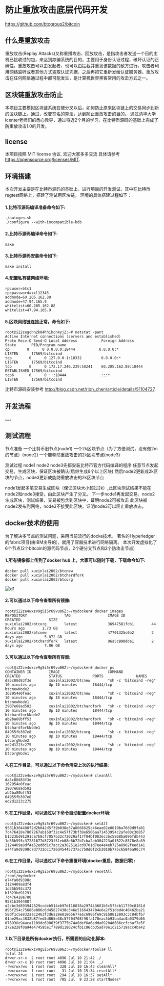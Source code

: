 防止重放攻击底层代码开发
=====================================

https://github.com/btcgroup2/bitcoin

什么是重放攻击
----------------
重放攻击(Replay Attacks)又称重播攻击、回放攻击，是指攻击者发送一个目的主机已接收过的包，来达到欺骗系统的目的，主要用于身份认证过程，破坏认证的正确性。重放攻击可以由发起者，也可以由拦截并重发该数据的敌方进行。攻击者利用网络监听或者其他方式盗取认证凭据，之后再把它重新发给认证服务器。重放攻击在任何网络通过程中都可能发生，是计算机世界黑客常用的攻击方式之一。

区块链重放攻击防止
----------------
本项目主要模拟区块链系统在硬分叉以后，如何防止原来区块链上的交易同步到新的区块链上。通过，改变签名的算法，达到防止重放攻击的目的。
通过清华大学icenter老师们的悉心教导，通过将近2个月的学习，在比特币源码的基础上完成了防重放攻击1.0的开发。

license
-------

本项目按照 MIT license 协议. 欢迎大家多多交流
具体请参考 https://opensource.org/licenses/MIT.


环境搭建
------------------

本次开发主要是在比特币源码的基础上，进行项目的开发测试，其中在比特币regtest网络上，搭建了测试用区块链。
环境的具体搭建过程如下：

#### 1.比特币源码编译准备命令如下:
```
./autogen.sh
./configure --with-incompatible-bdb
```

#### 2.比特币源码编译命令如下:
```
make
```
#### 3.比特币源码安装命令如下:
```
make install
```

#### 4.配置私有链网络环境:
```
rpcuser=btc1
rpcpassword=xxl12345
addnode=60.205.162.88
addnode=47.94.165.9
whitelist=60.205.162.88
whitelist=47.94.165.9
```

#### 5.区块网络链连接正常，命令如下:
```
root@iZ2zegchn2k04hhikcn4yjZ:~# netstat -pant
Active Internet connections (servers and established)
Proto Recv-Q Send-Q Local Address           Foreign Address         State       PID/Program name
cp        0      0 0.0.0.0:18444           0.0.0.0:*               LISTEN      17569/bitcoind
tcp        0      0 127.0.0.1:18332         0.0.0.0:*               LISTEN      17569/bitcoind
tcp        0      0 172.17.246.239:58241    60.205.162.88:18444     ESTABLISHED 17569/bitcoind
tcp6       0      0 :::18444                :::*                    LISTEN      17569/bitcoind
```

比特币源码安装参考 http://blog.csdn.net/rion_chen/article/details/51104727.

开发流程
-------------------

。。。

测试流程
-------

节点准备
一个比特币旧节点(node1)
一个2k区块节点（为了方便测试，没有做2m的节点）(node2)
一个能够防重放攻击的2k区块节点(node3)

测试过程
node1 node2 node3先都安装比特币官方代码编译的程序
任意节点发起交易，生成区块，保证区块被确认(后继生成6个以上区块)
然后node2更新成2k区块的节点，node3更新成能防重放攻击的2k区块节点

node1发起多笔交易生成区块（保证区块大小超过2k）,此区块测试结果不能在node2和node3接受，由此区块产生了分叉。
下一步node1再发起交易，node2生成区块，测试结果，交易被包含到区块中，证明node2可被攻击
此区块被node2发布到网络，node3不接受此区块，证明node3可以阻止重放攻击。


docker技术的使用
-------
为了解决多节点的测试问题，采用当前流行的docke技术。
著名的Hyperledger的fabric项目(由IBM主导的)，就用了容器技术进行网络隔离。
本次开发虚拟化了6个节点(2个bitcoin的源代码节点，2个硬分叉节点和2个防攻击节点)

#### 1.所有镜像都上传到了docker hub 上，大家可以随时下载，下载命令如下:
```
docker pull xuxinlai2002/btcnew
docker pull xuxinlai2002/btchardfork 
docker pull xuxinlai2002/btcorg
```
![d1](https://github.com/btcgroup2/bitcoin/blob/master/share/docker_hub.png)

#### 2.可以通过以下命令查看所有镜像:
```
root@iZ2ze4wxzv9g5i5r69vu06Z:~/mydocker# docker images
REPOSITORY                 TAG                 IMAGE ID            CREATED             SIZE
xuxinlai2002/btcorg        latest              36947581fdb1        44 hours ago        2.73 GB
xuxinlai2002/btcnew        latest              47701325c0b2        2 days ago          5.872 GB
xuxinlai2002/btchardfork   latest              06a5c890dda1        2 days ago          7.86 GB
```

#### 3.可以通过以下命令查看所有容器:
```
root@iZ2ze4wxzv9g5i5r69vu06Z:~/mydocker# docker ps
CONTAINER ID        IMAGE                      COMMAND                  CREATED             STATUS              PORTS               NAMES
da5c88d83f3e        xuxinlai2002/btcnew        "sh -c 'bitcoind -reg"   10 minutes ago      Up 10 minutes       18444/tcp           btcnewNode2
162954e0feac        xuxinlai2002/btcnew        "sh -c 'bitcoind -reg"   10 minutes ago      Up 10 minutes       18444/tcp           btcnewNode1
2907e68ad502        xuxinlai2002/btchardfork   "sh -c 'bitcoind -reg"   10 minutes ago      Up 10 minutes       18444/tcp           btchardforkNode2
ab2ba80bff53        xuxinlai2002/btchardfork   "sh -c 'bitcoind -reg"   10 minutes ago      Up 10 minutes       18444/tcp           btchardforkNode1
84955fb307e8        xuxinlai2002/btcorg        "sh -c 'bitcoind -reg"   10 minutes ago      Up 10 minutes       18444/tcp           btcorgNode2
ed2d1223c275        xuxinlai2002/btcorg        "sh -c 'bitcoind -reg"   10 minutes ago      Up 10 minutes       18444/tcp           btcorgNode1
```
#### 4.在工作目录，可以通过以下命令清空上次的执行结果:
```
root@iZ2ze4wxzv9g5i5r69vu06Z:~/mydocker# cleanAll
da5c88d83f3e
162954e0feac
2907e68ad502
ab2ba80bff53
84955fb307e8
ed2d1223c275
```

#### 5.在工作目录，可以通过以下命令自动配置docker环境:
```
root@iZ2ze4wxzv9g5i5r69vu06Z:~/mydocker# setAll
9581b304488f2d2b042d5f39b038e37a8666625c46eae02e0019ba7689d9fa01
7c476428e7807267ab169f32c4e57f73bf39e6506aa71453954c2afe00c30857
b1323bd91291ca7b8cf7057b32c72029af17f04bf0036c3bc5868ba096fdb443
1d35b593c37281677d3723f51eb08e6b72b7cba2eb304223a0f822c8578e8a39
2124409a8df4a52eddd1c7acc2a38251e2cd0701d7ee4e4eb725a8902feed141
e74fa0d9398c7d7732dc1726d45445737ac7b0d6f2cb2010b775c65846a90c74
```

#### 6.在工作目录，可以通过以下命令重置环境(docker重启，数据归零):
```
root@iZ2ze4wxzv9g5i5r69vu06Z:~/mydocker# resetAll
/root/mydocker
e74fa0d9398c
2124409a8df4
1d35b593c372
b1323bd91291
7c476428e780
9581b304488f
e2cbc3d893942329ccdeb514eb97d116838a297443681b5c5f3cb11730c8181d
d95f254c75686e086c6d45827438c346e5166434704e6e2f51dbd4c40462ba21
58df1c5e832aac2463f3d6a28e81865677eac6986fe9c91b8812893c3c84bf67
01ae29ac4832b87fed5d865e38c57704708f98fa170eac5b93ba4ac0a0379d65
076938e94aca1109dc690639f3775b74a6def6a6edda092b4d666ccfcbaf7e5f
272e228f0a94e474595e1f789d118624cfb1c86cb35ad70e1c215719acc4ba42
```

#### 7.以下目录是所有docker执行，所需要的自动化脚本:
```
root@iZ2ze4wxzv9g5i5r69vu06Z:~/mydocker/tools# ll
total 24
drwxr-xr-x  2 root root 4096 Jul 10 21:42 ./
drwxr-xr-x 10 root root 4096 Jul 10 21:04 ../
-rwxrwxrwx  1 root root  328 Jul 10 16:43 cleanAll*
-rwxrwxrwx  1 root root   31 Jul 10 15:34 resetAll*
-rwxrwxrwx  1 root root  294 Jul 10 16:37 setAll*
-rwxrwxrwx  1 root root  705 Jul  9 23:28 startNodes*
```

